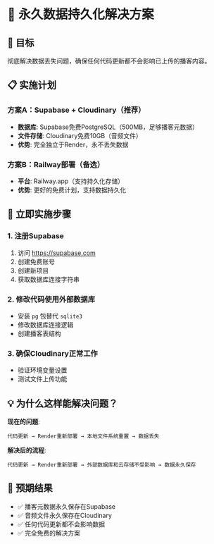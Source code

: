 # 🚀 永久数据持久化解决方案

## 🎯 目标
彻底解决数据丢失问题，确保任何代码更新都不会影响已上传的播客内容。

## 📋 实施计划

### 方案A：Supabase + Cloudinary（推荐）
- **数据库**: Supabase免费PostgreSQL（500MB，足够播客元数据）
- **文件存储**: Cloudinary免费10GB（音频文件）
- **优势**: 完全独立于Render，永不丢失数据

### 方案B：Railway部署（备选）
- **平台**: Railway.app（支持持久化存储）
- **优势**: 更好的免费计划，支持数据持久化

## 🔧 立即实施步骤

### 1. 注册Supabase
1. 访问 https://supabase.com
2. 创建免费账号
3. 创建新项目
4. 获取数据库连接字符串

### 2. 修改代码使用外部数据库
- 安装 `pg` 包替代 `sqlite3`
- 修改数据库连接逻辑
- 创建播客表结构

### 3. 确保Cloudinary正常工作
- 验证环境变量设置
- 测试文件上传功能

## 💡 为什么这样能解决问题？

**现在的问题**:
```
代码更新 → Render重新部署 → 本地文件系统重置 → 数据丢失
```

**解决后的流程**:
```
代码更新 → Render重新部署 → 外部数据库和云存储不受影响 → 数据永久保存
```

## 🎉 预期结果

- ✅ 播客元数据永久保存在Supabase
- ✅ 音频文件永久保存在Cloudinary  
- ✅ 任何代码更新都不会影响数据
- ✅ 完全免费的解决方案
